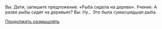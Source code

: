 Вы: Дети, запишите предложение: «Рыба сидела на дереве».
Ученик: А разве рыбы сидят на деревьях?
Вы: Ну… Это была сумасшедшая рыба.

[Продолжить размышлять](russian/thinking-about/thinking-about.md)
